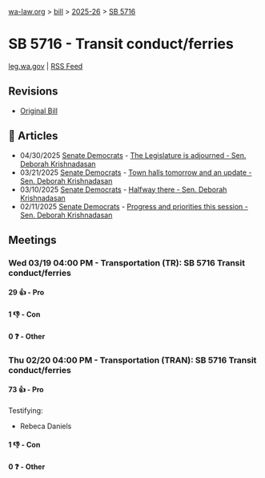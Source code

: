 [wa-law.org](/) > [bill](/bill/) > [2025-26](/bill/2025-26/) > [SB 5716](/bill/2025-26/sb/5716/)

# SB 5716 - Transit conduct/ferries
[leg.wa.gov](https://app.leg.wa.gov/billsummary?BillNumber=5716&Year=2025&Initiative=false) | [RSS Feed](./rss.xml)

## Revisions
* [Original Bill](1/)

## 📰 Articles
* 04/30/2025 [Senate Democrats](/org/senate_democrats/) - [The Legislature is adjourned - Sen. Deborah Krishnadasan](https://senatedemocrats.wa.gov/Krishnadasan/2025/04/30/the-legislature-is-adjourned/#:~:text=SB%205716)
* 03/21/2025 [Senate Democrats](/org/senate_democrats/) - [Town halls tomorrow and an update - Sen. Deborah Krishnadasan](https://senatedemocrats.wa.gov/Krishnadasan/2025/03/21/town-halls-tomorrow-and-an-update/#:~:text=5716)
* 03/10/2025 [Senate Democrats](/org/senate_democrats/) - [Halfway there - Sen. Deborah Krishnadasan](https://senatedemocrats.wa.gov/Krishnadasan/2025/03/10/halfway-there/#:~:text=5716)
* 02/11/2025 [Senate Democrats](/org/senate_democrats/) - [Progress and priorities this session - Sen. Deborah Krishnadasan](https://senatedemocrats.wa.gov/Krishnadasan/2025/02/11/progress-and-priorities-this-session/#:~:text=5716)

## Meetings
### Wed 03/19 04:00 PM - Transportation (TR): SB 5716 Transit conduct/ferries
#### 29 👍 - Pro

#### 1 👎 - Con

#### 0 ❓ - Other

### Thu 02/20 04:00 PM - Transportation (TRAN): SB 5716 Transit conduct/ferries
#### 73 👍 - Pro
Testifying:
* Rebeca Daniels

#### 1 👎 - Con

#### 0 ❓ - Other
